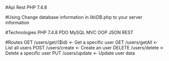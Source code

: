 #Api Rest PHP 7.4.8

#Using
Change database information in lib\DB.php to your server information

#Technologies
PHP 7.4.8
PDO 
MySQL
MVC
OOP
JSON
REST

#Routes
GET /users/get/{$id} <- Get a specific user
GET /users/getAll <- List all users
POST /users/create <- Create an user
DELETE /users/delete <- Delete a specific user
PUT /users/update <- Update user data